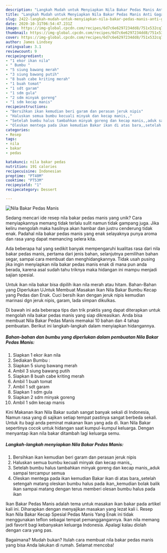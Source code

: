 ```yaml
---
description: "Langkah Mudah untuk Menyiapkan Nila Bakar Pedas Manis Anti Gagal"
title: "Langkah Mudah untuk Menyiapkan Nila Bakar Pedas Manis Anti Gagal"
slug: 2422-langkah-mudah-untuk-menyiapkan-nila-bakar-pedas-manis-anti-gagal
date: 2020-10-31T06:54:47.231Z
image: https://img-global.cpcdn.com/recipes/6d7c6e6297234dd8/751x532cq70/nila-bakar-pedas-manis-foto-resep-utama.jpg
thumbnail: https://img-global.cpcdn.com/recipes/6d7c6e6297234dd8/751x532cq70/nila-bakar-pedas-manis-foto-resep-utama.jpg
cover: https://img-global.cpcdn.com/recipes/6d7c6e6297234dd8/751x532cq70/nila-bakar-pedas-manis-foto-resep-utama.jpg
author: James Lindsey
ratingvalue: 3.1
reviewcount: 9
recipeingredient:
- "1 ekor ikan nila"
- " Bumbu "
- "5 siung bawang merah"
- "3 siung bawang putih"
- "8 buah cabe kriting merah"
- "1 buah tomat"
- "1 sdt garam"
- "1 sdm gula"
- "2 sdm minyak goreng"
- "1 sdm kecap manis"
recipeinstructions:
- "Bersihkan ikan kemudian beri garam dan perasan jeruk nipis"
- "Haluskan semua bumbu kecuali minyak dan kecap manis,,"
- "Setelah bumbu halus tambahkan minyak goreng dan kecap manis,,aduk sampai tercampur semua"
- "Oleskan mentega pada ikan kemudian Bakar ikan di atas bara,,setelah setengah matang oleskan bumbu halus pada ikan,,kemudian bolak balik ikan sampai matang dengan terus memberi olesan bumbu halus pada ikan"
categories:
- Resep
tags:
- nila
- bakar
- pedas

katakunci: nila bakar pedas 
nutrition: 191 calories
recipecuisine: Indonesian
preptime: "PT40M"
cooktime: "PT53M"
recipeyield: "1"
recipecategory: Dessert

---
```



![Nila Bakar Pedas Manis](https://img-global.cpcdn.com/recipes/6d7c6e6297234dd8/751x532cq70/nila-bakar-pedas-manis-foto-resep-utama.jpg)

Sedang mencari ide resep nila bakar pedas manis yang unik? Cara menyiapkannya memang tidak terlalu sulit namun tidak gampang juga. Jika keliru mengolah maka hasilnya akan hambar dan justru cenderung tidak enak. Padahal nila bakar pedas manis yang enak selayaknya punya aroma dan rasa yang dapat memancing selera kita.

Ada beberapa hal yang sedikit banyak mempengaruhi kualitas rasa dari nila bakar pedas manis, pertama dari jenis bahan, selanjutnya pemilihan bahan segar, sampai cara membuat dan menghidangkannya. Tidak usah pusing jika ingin menyiapkan nila bakar pedas manis enak di mana pun anda berada, karena asal sudah tahu triknya maka hidangan ini mampu menjadi sajian spesial.

Untuk ikan nila bakar bisa dipilih ikan nila merah atau hitam. Bahan-Bahan yang Diperlukan UJntuk Membuat Masakan Ikan Nila Bakar Bumbu Kecap yang Pedas dan Enak. Cuci bersih ikan dengan jeruk nipis kemudian marinasi dgn jeruk nipis, garam, lada simpan dikulkas.


Di bawah ini ada beberapa tips dan trik praktis yang dapat diterapkan untuk mengolah nila bakar pedas manis yang siap dikreasikan. Anda bisa membuat Nila Bakar Pedas Manis memakai 10 bahan dan 4 tahap pembuatan. Berikut ini langkah-langkah dalam menyiapkan hidangannya.

<!--inarticleads1-->

##### Bahan-bahan dan bumbu yang diperlukan dalam pembuatan Nila Bakar Pedas Manis:

1. Siapkan 1 ekor ikan nila
1. Sediakan  Bumbu :
1. Siapkan 5 siung bawang merah
1. Ambil 3 siung bawang putih
1. Siapkan 8 buah cabe kriting merah
1. Ambil 1 buah tomat
1. Ambil 1 sdt garam
1. Siapkan 1 sdm gula
1. Siapkan 2 sdm minyak goreng
1. Ambil 1 sdm kecap manis


Kini Makanan Ikan Nila Bakar sudah sangat banyak sekali di Indonesia, Namun rasa yang di sajikan setiap tempat pastinya sangat berbeda sekali. Untuk itu bagi anda peminat makanan Ikan yang ada di. Ikan Nila Bakar sepertinya cocok untuk hidangan saat kumpul-kumpul keluarga. Dengan menyantap ikan nila bakar ditambah lagi keluarga semu. 

<!--inarticleads2-->

##### Langkah-langkah menyiapkan Nila Bakar Pedas Manis:

1. Bersihkan ikan kemudian beri garam dan perasan jeruk nipis
1. Haluskan semua bumbu kecuali minyak dan kecap manis,,
1. Setelah bumbu halus tambahkan minyak goreng dan kecap manis,,aduk sampai tercampur semua
1. Oleskan mentega pada ikan kemudian Bakar ikan di atas bara,,setelah setengah matang oleskan bumbu halus pada ikan,,kemudian bolak balik ikan sampai matang dengan terus memberi olesan bumbu halus pada ikan


Ikan Bakar Pedas Manis adalah tema untuk masakan ikan bakar pada artikel kali ini. Diharapkan dengan menyajikan masakan yang lezat kali i. Resep Ikan Nila Bakar Kecap Spesial Pedas Manis Yang Enak ini tidak menggunakan teflon sebagai tempat pemanggangannya. Ikan nila memang jadi favorit bagi kebanyakan keluarga Indonesia. Apalagi kalau diolah dengan cara yang pas. 

Bagaimana? Mudah bukan? Itulah cara membuat nila bakar pedas manis yang bisa Anda lakukan di rumah. Selamat mencoba!
